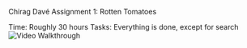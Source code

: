 Chirag Davé
Assignment 1: Rotten Tomatoes

Time: Roughly 30 hours
Tasks: Everything is done, except for search
![Video Walkthrough](rotten-tomates-walkthrough.gif)




